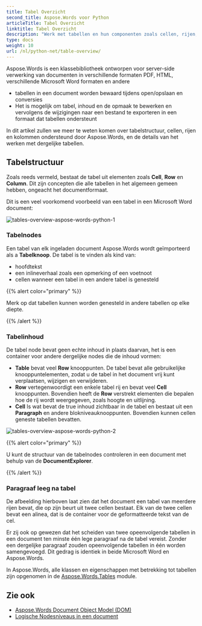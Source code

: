 ```yaml
---
title: Tabel Overzicht
second_title: Aspose.Words voor Python
articleTitle: Tabel Overzicht
linktitle: Tabel Overzicht
description: "Werk met tabellen en hun componenten zoals cellen, rijen, kolommen in Aspose.Words voor Python. Hoe te werken met tabellen in Python."
type: docs
weight: 10
url: /nl/python-net/table-overview/
---
```


Aspose.Words is een klassebibliotheek ontworpen voor server-side verwerking van documenten in verschillende formaten PDF, HTML, verschillende Microsoft Word formaten en andere

* tabellen in een document worden bewaard tijdens open/opslaan en conversies
* Het is mogelijk om tabel, inhoud en de opmaak te bewerken en vervolgens de wijzigingen naar een bestand te exporteren in een formaat dat tabellen ondersteunt

In dit artikel zullen we meer te weten komen over tabelstructuur, cellen, rijen en kolommen ondersteund door Aspose.Words, en de details van het werken met dergelijke tabellen.

## Tabelstructuur

Zoals reeds vermeld, bestaat de tabel uit elementen zoals **Cell**, **Row** en **Column**. Dit zijn concepten die alle tabellen in het algemeen gemeen hebben, ongeacht het documentformaat.

Dit is een veel voorkomend voorbeeld van een tabel in een Microsoft Word document:

![tables-overview-aspose-words-python-1](/words/python-net/table-overview/tables-overview-1.png)

### Tabelnodes

Een tabel van elk ingeladen document Aspose.Words wordt geïmporteerd als a **Tabelknoop**. De tabel is te vinden als kind van:

- hoofdtekst
- een inlineverhaal zoals een opmerking of een voetnoot
- cellen wanneer een tabel in een andere tabel is genesteld

{{% alert color="primary" %}}

Merk op dat tabellen kunnen worden genesteld in andere tabellen op elke diepte.

{{% /alert %}}

### Tabelinhoud

De tabel node bevat geen echte inhoud in plaats daarvan, het is een container voor andere dergelijke nodes die de inhoud vormen:

- **Table** bevat veel **Row** knooppunten. De tabel bevat alle gebruikelijke knooppuntelementen, zodat u de tabel in het document vrij kunt verplaatsen, wijzigen en verwijderen.
- **Row** vertegenwoordigt een enkele tabel rij en bevat veel **Cell** knooppunten. Bovendien heeft de **Row** verstrekt elementen die bepalen hoe de rij wordt weergegeven, zoals hoogte en uitlijning.
- **Cell** Is wat bevat de true inhoud zichtbaar in de tabel en bestaat uit een **Paragraph** en andere blokniveauknooppunten. Bovendien kunnen cellen geneste tabellen bevatten.

![tables-overview-aspose-words-python-2](/words/python-net/table-overview/tables-overview-2.png)

{{% alert color="primary" %}}

U kunt de structuur van de tabelnodes controleren in een document met behulp van de **DocumentExplorer**.

{{% /alert %}}

### Paragraaf leeg na tabel

De afbeelding hierboven laat zien dat het document een tabel van meerdere rijen bevat, die op zijn beurt uit twee cellen bestaat. Elk van de twee cellen bevat een alinea, dat is de container voor de geformatteerde tekst van de cel.

Er zij ook op gewezen dat het scheiden van twee opeenvolgende tabellen in een document ten minste één lege paragraaf na de tabel vereist. Zonder een dergelijke paragraaf zouden opeenvolgende tabellen in één worden samengevoegd. Dit gedrag is identiek in beide Microsoft Word en Aspose.Words.

In Aspose.Words, alle klassen en eigenschappen met betrekking tot tabellen zijn opgenomen in de [Aspose.Words.Tables](https://reference.aspose.com/words/python-net/aspose.words.tables/) module.

## Zie ook

* [Aspose.Words Document Object Model (DOM)](/words/nl/python-net/aspose-words-document-object-model/)
* [Logische Nodesniveaus in een document](/words/nl/python-net/logical-levels-of-nodes-in-a-document/)